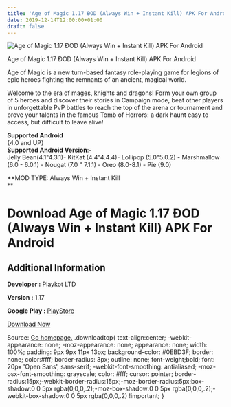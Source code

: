 ```yaml
---
title: 'Age of Magic 1.17 ÐOD (Always Win + Instant Kill) APK For Android'
date: 2019-12-14T12:00:00+01:00
draft: false
---
```


![Age of Magic 1.17 ÐOD (Always Win + Instant Kill) APK For Android](https://i1.wp.com/apkhome.net/wp-content/uploads/2019/11/Age-of-Magic-1.17-ÐOD-Always-Win-Instant-Kill.png "Age of Magic 1.17 ÐOD (Always Win + Instant Kill) APK For Android")

  

Age of Magic 1.17 ÐOD (Always Win + Instant Kill) APK For Android

Age of Magic is a new turn-based fantasy role-playing game for legions of epic heroes fighting the remnants of an ancient, magical world.

Welcome to the era of mages, knights and dragons! Form your own group of 5 heroes and discover their stories in Campaign mode, beat other players in unforgettable PvP battles to reach the top of the arena or tournament and prove your talents in the famous Tomb of Horrors: a dark haunt easy to access, but difficult to leave alive!

**Supported Android**  
{4.0 and UP}  
**Supported Android Version**:-  
Jelly Bean(4.1"4.3.1)- KitKat (4.4"4.4.4)- Lollipop (5.0"5.0.2) - Marshmallow (6.0 - 6.0.1) - Nougat (7.0 " 7.1.1) - Oreo (8.0-8.1) - Pie (9.0)

**MOD TYPE: Always Win + Instant Kill  
**

Download Age of Magic 1.17 ÐOD (Always Win + Instant Kill) APK For Android
===========================================================================

Additional Information
----------------------

**Developer :** Playkot LTD

**Version :** 1.17

**Google Play :** [PlayStore](https://play.google.com/store/apps/details?id=com.playkot.ageofmagic)

  

[Download Now](https://store4app.co/post/age-of-magic-1-17-od-always-win-instant-kill-apk-for-android_1574713131)

  
Source: [Go homepage.](https://store4app.co/post/age-of-magic-1-17-od-always-win-instant-kill-apk-for-android_1574713131) .downloadtop{ text-align:center; -webkit-appearance: none; -moz-appearance: none; appearance: none; width: 100%; padding: 9px 9px 11px 13px; background-color: #0EBD3F; border: none; color:#fff; border-radius: 3px; outline: none; font-weight;bold; font: 20px 'Open Sans', sans-serif; -webkit-font-smoothing: antialiased; -moz-osx-font-smoothing: grayscale; color: #fff; cursor: pointer; border-radius:15px;-webkit-border-radius:15px;-moz-border-radius:5px;box-shadow:0 0 5px rgba(0,0,0,.2);-moz-box-shadow:0 0 5px rgba(0,0,0,.2);-webkit-box-shadow:0 0 5px rgba(0,0,0,.2) !important; }